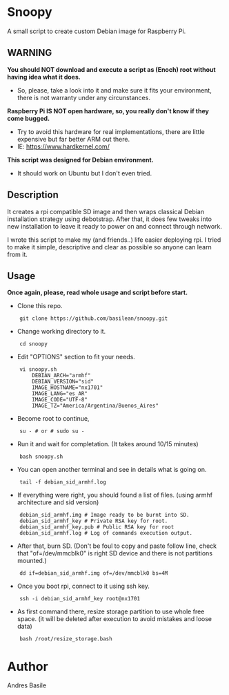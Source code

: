 # Snoopy
A small script to create custom Debian image for Raspberry Pi.

## WARNING
**You should NOT download and execute a script as (Enoch) root without having idea what it does.**
- So, please, take a look into it and make sure it fits your environment, there is not warranty under any circunstances.

**Raspberry Pi IS NOT open hardware, so, you really don't know if they come bugged.**
- Try to avoid this hardware for real implementations, there are little expensive but far better ARM out there.
- IE: https://www.hardkernel.com/

**This script was designed for Debian environment.**
- It should work on Ubuntu but I don't even tried.

## Description
It creates a rpi compatible SD image and then wraps classical Debian installation strategy using debotstrap.
After that, it does few tweaks into new installation to leave it ready to power on and connect through network.

I wrote this script to make my (and friends..) life easier deploying rpi.
I tried to make it simple, descriptive and clear as possible so anyone can learn from it.

## Usage
**Once again, please, read whole usage and script before start.**

- Clone this repo.
```
    git clone https://github.com/basilean/snoopy.git
```

- Change working directory to it.
```
    cd snoopy
```

- Edit "OPTIONS" section to fit your needs.
```
    vi snoopy.sh
        DEBIAN_ARCH="armhf"
        DEBIAN_VERSION="sid"
        IMAGE_HOSTNAME="nx1701"
        IMAGE_LANG="es_AR"
        IMAGE_CODE="UTF-8"
        IMAGE_TZ="America/Argentina/Buenos_Aires"
```

- Become root to continue,
```
    su - # or # sudo su -
```

- Run it and wait for completation.
(It takes around 10/15 minutes)
```
    bash snoopy.sh
```

- You can open another terminal and see in details what is going on.
```
    tail -f debian_sid_armhf.log
```

- If everything were right, you should found a list of files.
(using armhf architecture and sid version)
```
    debian_sid_armhf.img # Image ready to be burnt into SD.
    debian_sid_armhf_key # Private RSA key for root.
    debian_sid_armhf_key.pub # Public RSA key for root
    debian_sid_armhf.log # Log of commands execution output.
```

- After that, burn SD.
(Don't be foul to copy and paste follow line, check that "of=/dev/mmcblk0" is right SD device and there is not partitions mounted.)
```
    dd if=debian_sid_armhf.img of=/dev/mmcblk0 bs=4M
```

- Once you boot rpi, connect to it using ssh key.
```
    ssh -i debian_sid_armhf_key root@nx1701
```

- As first command there, resize storage partition to use whole free space.
(it will be deleted after execution to avoid mistakes and loose data)
```
    bash /root/resize_storage.bash
```

# Author
Andres Basile
